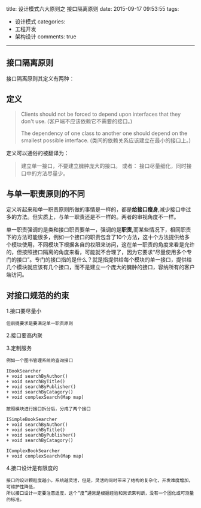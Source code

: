 title: 设计模式六大原则之 接口隔离原则
date: 2015-09-17 09:53:55
tags: 
- 设计模式
categories: 
- 工程开发
- 架构设计
comments: true
---

## 接口隔离原则

接口隔离原则其定义有两种：
## 定义

> Clients should not be forced to depend upon interfaces that they don't use.
> (客户端不应该依赖它不需要的接口。)
> 
> The dependency of one class to another one should depend on the smallest possible interface.
> (类间的依赖关系应该建立在最小的接口上。)

定义可以通俗的被翻译为：
> 建立单一接口，不要建立臃肿庞大的接口。
或者：
> 接口尽量细化，同时接口中的方法尽量少。

## 与单一职责原则的不同

定义听起来和单一职责原则所做的事情是一样的，都是**给接口瘦身**,减少接口中过多的方法。但实质上，与单一职责还是不一样的。两者的审视角度不一样。

单一职责强调的是类和接口职责要单一，强调的是**职责**,而某些情况下，相同职责下的方法可能很多，例如一个接口的职责包含了10个方法，这十个方法提供给多个模块使用，不同模块下根据各自的权限来访问，这在单一职责的角度来看是允许的，但按照接口隔离的角度来看，可能就不合理了，因为它要求“尽量使用多个专门的接口”。专门的接口指的是什么？就是指提供给每个模块的单一接口，提供给几个模块就应该有几个接口，而不是建立一个庞大的臃肿的接口，容纳所有的客户端访问。

## 对接口规范的约束

1.接口要尽量小

	但前提要求是要满足单一职责原则
	
2.接口要高内聚

3.定制服务
	
	例如一个图书管理系统的查询接口
	
	IBookSearcher
	+ void searchByAuthor()
	+ void searchByTitle()
	+ void searchByPublisher()
	+ void searchByCatagory()
	+ void complexSearch(Map map)
	
	按照模块进行接口拆分后，分成了两个接口
	
	ISimpleBookSearcher
	+ void searchByAuthor()
	+ void searchByTitle()
	+ void searchByPublisher()
	+ void searchByCatagory()
	
	IComplexBookSearcher
	+ void complexSearch(Map map)

4.接口设计是有限度的
	
	接口的设计颗粒度越小，系统越灵活，但是，灵活的同时带来了结构的复杂化，开发难度增加，可维护性降低，
	所以接口设计一定要注意适度，这个“度”通常是根据经验和常识来判断，没有一个固化或可测量的标准。
	